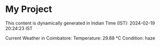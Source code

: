 # My Project

This content is dynamically generated in Indian Time (IST): 2024-02-19 20:24:23 IST


Current Weather in Coimbatore:
Temperature: 29.88 °C
Condition: haze
